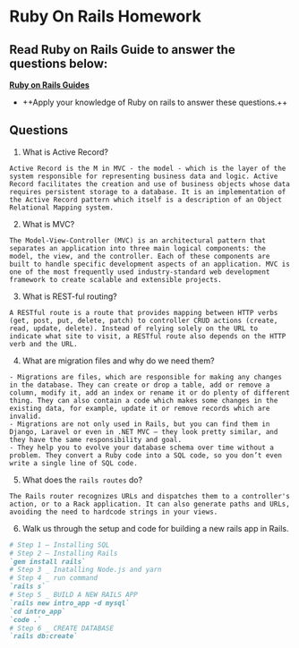 # Ruby On Rails Homework

## Read Ruby on Rails Guide to answer the questions below:
**[Ruby on Rails Guides](https://guides.rubyonrails.org/)**
- ++Apply your knowledge of Ruby on rails to answer these questions.++

## Questions
 1. What is Active Record?
 ```text
 Active Record is the M in MVC - the model - which is the layer of the system responsible for representing business data and logic. Active Record facilitates the creation and use of business objects whose data requires persistent storage to a database. It is an implementation of the Active Record pattern which itself is a description of an Object Relational Mapping system.
 ```

 2. What is MVC?
 ```text
 The Model-View-Controller (MVC) is an architectural pattern that separates an application into three main logical components: the model, the view, and the controller. Each of these components are built to handle specific development aspects of an application. MVC is one of the most frequently used industry-standard web development framework to create scalable and extensible projects.
 ```

 3. What is REST-ful routing?
 ```text
 A RESTful route is a route that provides mapping between HTTP verbs (get, post, put, delete, patch) to controller CRUD actions (create, read, update, delete). Instead of relying solely on the URL to indicate what site to visit, a RESTful route also depends on the HTTP verb and the URL.
 ```

 4. What are migration files and why do we need them?
 ```text
 - Migrations are files, which are responsible for making any changes in the database. They can create or drop a table, add or remove a column, modify it, add an index or rename it or do plenty of different thing. They can also contain a code which makes some changes in the existing data, for example, update it or remove records which are invalid.
 - Migrations are not only used in Rails, but you can find them in Django, Laravel or even in .NET MVC – they look pretty similar, and they have the same responsibility and goal.
 - They help you to evolve your database schema over time without a problem. They convert a Ruby code into a SQL code, so you don’t even write a single line of SQL code.
 ```

 5. What does the `rails routes` do?
 ```text
 The Rails router recognizes URLs and dispatches them to a controller's action, or to a Rack application. It can also generate paths and URLs, avoiding the need to hardcode strings in your views.
 ```

 6. Walk us through the setup and code for building a new rails app in Rails.
 ```rb
 # Step 1 — Installing SQL
 # Step 2 — Installing Rails
 `gem install rails`
 # Step 3 _ Inatalling Node.js and yarn
 # Step 4 _ run command
 `rails s`
 # Step 5 _ BUILD A NEW RAILS APP
 `rails new intro_app -d mysql`
 `cd intro_app`
 `code .`
 # Step 6 _ CREATE DATABASE
 `rails db:create`
 ```
